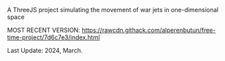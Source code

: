 A ThreeJS project simulating the movement of war jets in one-dimensional space

MOST RECENT VERSION: https://rawcdn.githack.com/alperenbutun/free-time-project/7d6c7e3/index.html

Last Update: 2024, March.
